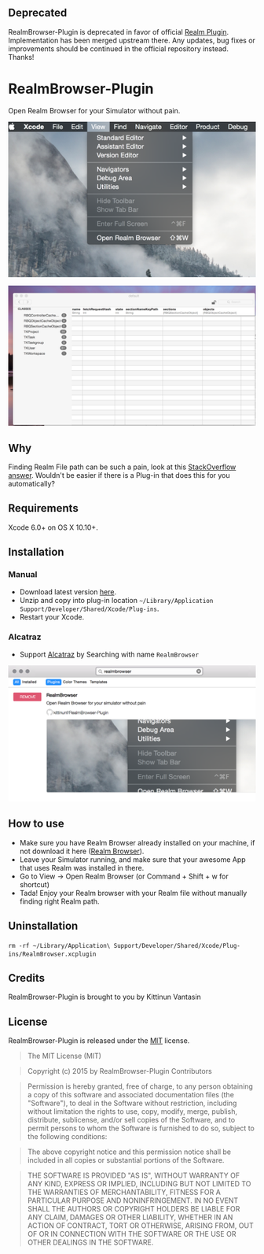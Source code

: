 ## Deprecated

RealmBrowser-Plugin is deprecated in favor of official [Realm Plugin](https://github.com/realm/realm-cocoa/tree/master/plugin). Implementation has been merged upstream there. Any updates, bug fixes or improvements should be continued in the official repository instead. Thanks!

# RealmBrowser-Plugin

Open Realm Browser for your Simulator without pain.

![](https://raw.githubusercontent.com/kittinunf/RealmBrowser-Plugin/master/art/ss.png)

![](https://raw.githubusercontent.com/kittinunf/RealmBrowser-Plugin/master/art/ss1.png)

## Why

Finding Realm File path can be such a pain, look at this [StackOverflow answer](http://stackoverflow.com/questions/28465706/how-to-find-my-realm-file/28465803#28465803). Wouldn't be easier if there is a Plug-in that does this for you automatically?

## Requirements

Xcode 6.0+ on OS X 10.10+.

## Installation

### Manual 

* Download latest version [here](https://github.com/kittinunf/RealmBrowser-Plugin/releases/latest).
* Unzip and copy into plug-in location `~/Library/Application Support/Developer/Shared/Xcode/Plug-ins`.
* Restart your Xcode.

### Alcatraz

* Support [Alcatraz](http://alcatraz.io/) by Searching with name `RealmBrowser`

![](https://raw.githubusercontent.com/kittinunf/RealmBrowser-Plugin/master/art/ss2.png)

## How to use

* Make sure you have Realm Browser already installed on your machine, if not download it here ([Realm Browser](https://static.realm.io/downloads/objc/latest)).
* Leave your Simulator running, and make sure that your awesome App that uses Realm was installed in there.
* Go to View -> Open Realm Browser (or Command + Shift + w for shortcut)
* Tada! Enjoy your Realm browser with your Realm file without manually finding right Realm path.

## Uninstallation

`rm -rf ~/Library/Application\ Support/Developer/Shared/Xcode/Plug-ins/RealmBrowser.xcplugin`

## Credits

RealmBrowser-Plugin is brought to you by Kittinun Vantasin

## License

RealmBrowser-Plugin is released under the [MIT](http://opensource.org/licenses/MIT) license.
>The MIT License (MIT)

>Copyright (c) 2015 by RealmBrowser-Plugin Contributors

>Permission is hereby granted, free of charge, to any person obtaining a copy
>of this software and associated documentation files (the "Software"), to deal
>in the Software without restriction, including without limitation the rights
>to use, copy, modify, merge, publish, distribute, sublicense, and/or sell
>copies of the Software, and to permit persons to whom the Software is
>furnished to do so, subject to the following conditions:

>The above copyright notice and this permission notice shall be included in
>all copies or substantial portions of the Software.

>THE SOFTWARE IS PROVIDED "AS IS", WITHOUT WARRANTY OF ANY KIND, EXPRESS OR
>IMPLIED, INCLUDING BUT NOT LIMITED TO THE WARRANTIES OF MERCHANTABILITY,
>FITNESS FOR A PARTICULAR PURPOSE AND NONINFRINGEMENT. IN NO EVENT SHALL THE
>AUTHORS OR COPYRIGHT HOLDERS BE LIABLE FOR ANY CLAIM, DAMAGES OR OTHER
>LIABILITY, WHETHER IN AN ACTION OF CONTRACT, TORT OR OTHERWISE, ARISING FROM,
>OUT OF OR IN CONNECTION WITH THE SOFTWARE OR THE USE OR OTHER DEALINGS IN
>THE SOFTWARE.
